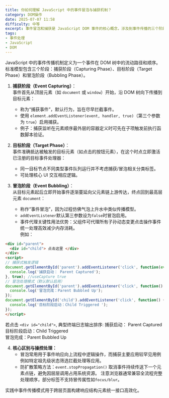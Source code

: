 ```yaml
---
title: 你如何理解 JavaScript 中的事件冒泡与捕获机制？
category: DOM操作
date: 2025-07-07 11:58
difficulty: 中等
excerpt: 事件冒泡和捕获是 JavaScript DOM 事件的核心概念，涉及到事件传播的三个阶段：捕获、目标和冒泡。
tags:
- 事件处理
- JavaScript
- DOM
---
```

JavaScript 中的事件传播机制定义为一个事件在 DOM 树中的流动路径和顺序。标准模型包含三个阶段：捕获阶段（Capturing Phase）、目标阶段（Target Phase）和冒泡阶段（Bubbling Phase）。

1. **捕获阶段（Event Capturing）**：  
   事件首先从顶层元素（如 `document` 或 `window`）开始，沿 DOM 树向下传播到目标元素：
   - 称为“捕获事件”，默认行为，旨在尽早拦截事件。
   - 使用 `element.addEventListener(event, handler, true)`（第三个参数为 `true`）启用捕获。
   - 例子：捕获监听在元素顺序最外层的容器定义时可先在子项触发前执行函数脚本验证。

2. **目标阶段（Target Phase）**：  
   事件准确抵达被触发的目标元素（如点击的按钮元素），在这个时点立即激活已注册的目标事件处理器：
   - 同一目标节点不同类型事件队列运行并不考虑捕获/冒泡相关分类标签。
   - 可处理核心 UI 交互相应逻辑。

3. **冒泡阶段（Event Bubbling）**：  
   从目标元素起后立即开始事件逐渐蔓延向父元素链上游传达，终点回到最高层元素 `document`：
   - 称作“事件冒泡”，因为过程仿佛气泡上升水中类似传播模型。
   - `addEventListener`默认第三参数设为`false`时冒泡启用。
   - 事件代理关键性用法优势：父组件可代理所有子孙动态变更点击操作事件统一处理高效减少内存消耗。  
   例如：

```html
<div id="parent">
  <div id="child"> 点击这里 </div>
</div>
<script>
// 捕获式触发逻辑
document.getElementById('parent').addEventListener('click', function(event) {
  console.log('捕获启动： Parent Captured');
}, true); //useCapture true
// 冒泡处理模式（默认默认启用）
document.getElementById('parent').addEventListener('click', function() {
  console.log('冒泡完成：Parent Bubbled Up');
});
document.getElementById('child').addEventListener('click', function() {
  console.log('目标阶段启动：Child Triggered ');
});
</script>
```
若点击 `<div id="child">`, 典型终端日志输出排序:
捕获启动： Parent Captured  
目标阶段启动：Child Triggered  
冒泡完成：Parent Bubbled Up

4. **核心区别与操控处理：**
   - 冒泡常用用于事件响应向上流程中逻辑操作，而捕获主要应用较罕见用例例如特定祖先级状态筛选拦截处理等应用。  
   - 防扩散策略方法：`event.stopPropagation()` 取消事件持续传送下一个元素点链，避免因层层调用占用系统资源。
   注意浏览器通常兼容全流程完整处理顺序，部分标签不支持冒传属性如`focus/blur`。
   
实践中事件传播模式用于跨层页面构建响应结构元素统一接口高效化。
